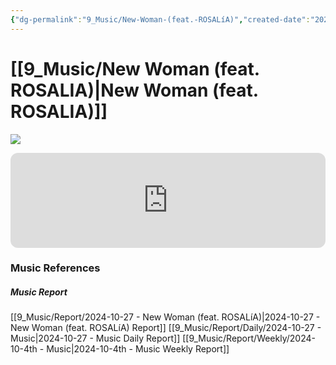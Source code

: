 ```yaml
---
{"dg-permalink":"9_Music/New-Woman-(feat.-ROSALíA)","created-date":"2024-10-27 9:12:22 pm","date":"2024-10-27","type":"music","tags":["music"],"aliases":null,"title":"New Woman (feat. ROSALÍA)","music-url":"https://open.spotify.com/track/7ov3TDp5D00Rnu5R1viX4w","album":"New Woman (feat. ROSALÍA)","album-release-date":"2024-08-15","album-url":"https://open.spotify.com/album/2ha4ucrONN0cihLMkP02Ch","cover":"![New Woman (feat. ROSALÍA)](https://i.scdn.co/image/ab67616d00001e027c451a4f06288da6edf050c1)","cover-url":"https://i.scdn.co/image/ab67616d00001e027c451a4f06288da6edf050c1","artists":"LISA, ROSALÍA","added-at":"Sun Oct 27 2024 - 오후 9:12:31","rating":"⭐⭐⭐⭐","dg-publish":true,"permalink":"/9_Music/New-Woman-(feat.-ROSALíA)/","dgPassFrontmatter":true,"noteIcon":"1"}
---
```


# [[9_Music/New Woman (feat. ROSALIA)\|New Woman (feat. ROSALIA)]]
![](https://i.scdn.co/image/ab67616d00001e027c451a4f06288da6edf050c1)


<div class="container-root"><span></span></div><div><div class="container-root"><iframe style="border-radius:12px" src="https://open.spotify.com/embed/track/7ov3TDp5D00Rnu5R1viX4w?utm_source=generator" width="100%" height="152" frameborder="0" allowfullscreen="" allow="autoplay; clipboard-write; encrypted-media; fullscreen; picture-in-picture" loading="lazy"></iframe></div></div>




### Music References
##### Music Report
[[9_Music/Report/2024-10-27 - New Woman (feat. ROSALíA)\|2024-10-27 - New Woman (feat. ROSALíA) Report]]
[[9_Music/Report/Daily/2024-10-27 - Music\|2024-10-27 - Music Daily Report]]
[[9_Music/Report/Weekly/2024-10-4th - Music\|2024-10-4th - Music Weekly Report]]





